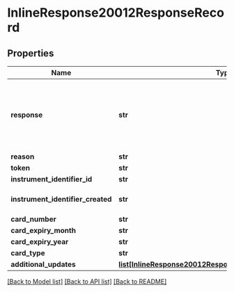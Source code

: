 # InlineResponse20012ResponseRecord

## Properties
Name | Type | Description | Notes
------------ | ------------- | ------------- | -------------
**response** | **str** | Valid Values:   * NAN   * NED   * ACL   * CCH   * CUR   * NUP   * UNA   * ERR   * DEC  | [optional] 
**reason** | **str** |  | [optional] 
**token** | **str** |  | [optional] 
**instrument_identifier_id** | **str** |  | [optional] 
**instrument_identifier_created** | **str** | Valid Values:   * true   * false  | [optional] 
**card_number** | **str** |  | [optional] 
**card_expiry_month** | **str** |  | [optional] 
**card_expiry_year** | **str** |  | [optional] 
**card_type** | **str** |  | [optional] 
**additional_updates** | [**list[InlineResponse20012ResponseRecordAdditionalUpdates]**](InlineResponse20012ResponseRecordAdditionalUpdates.md) |  | [optional] 

[[Back to Model list]](../README.md#documentation-for-models) [[Back to API list]](../README.md#documentation-for-api-endpoints) [[Back to README]](../README.md)


